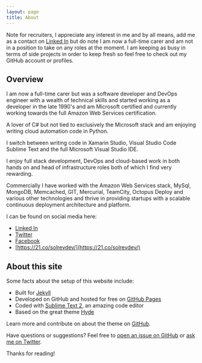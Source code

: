 ```yaml
---
layout: page
title: About
---
```


<p class="message">	
Note for recruiters, I appreciate any interest in me and by all means, add me as a contact on <a href="https://www.linkedin.com/in/solrevdev">Linked In</a> but do note I am now a full-time carer and am not in a position to take on any roles at the moment. I am keeping as busy in terms of side projects in order to keep fresh so feel free to check out my GitHub account or profiles.
</p>

## Overview

I am now a full-time carer but was a software developer and DevOps engineer with a wealth of technical skills and started working as a developer in the late 1990's and am Microsoft certified and currently working towards the full Amazon Web Services certification. 

A lover of C# but not tied to exclusively the Microsoft stack and am enjoying writing cloud automation code in Python. 

I switch between writing code in Xamarin Studio, Visual Studio Code Sublime Text and the full Microsoft Visual Studio IDE. 

I enjoy full stack development, DevOps and cloud-based work in both hands on and head of infrastructure roles both of which I find very rewarding. 

Commercially I have worked with the Amazon Web Services stack, MySql, MongoDB, Memcached, GIT, Mercurial, TeamCity, Octopus Deploy and various other technologies and thrive in providing startups with a scalable continuous deployment architecture and platform.

I can be found on social media here:

* [Linked In](https://www.linkedin.com/in/solrevdev)
* [Twitter](https://twitter.com/solrevdev)
* [Facebook](https://www.facebook.com/solrevdevtechradar/)
* [https://21.co/solrevdev/](https://21.co/solrevdev/)


## About this site

Some facts about the setup of this website include:

* Built for [Jekyll](http://jekyllrb.com)
* Developed on GitHub and hosted for free on [GitHub Pages](https://pages.github.com)
* Coded with [Sublime Text 2](http://sublimetext.com), an amazing code editor
* Based on the great theme [Hyde](http://hyde.getpoole.com)

Learn more and contribute on about the theme on [GitHub](https://github.com/poole).

Have questions or suggestions? Feel free to [open an issue on GitHub](https://github.com/solrevdev/solrevdev.github.io) or [ask me on Twitter](https://twitter.com/solrevdev).

Thanks for reading!
